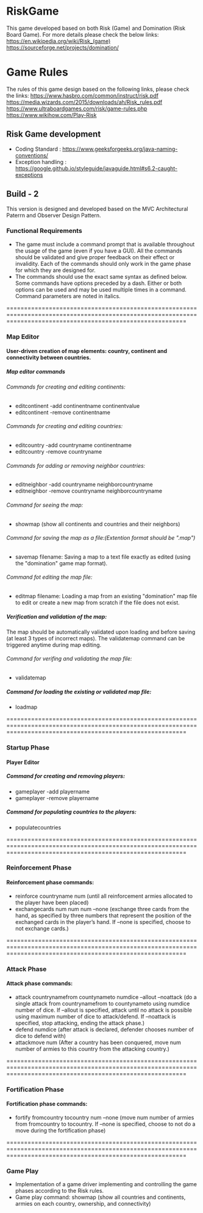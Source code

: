 # RiskGame
This game developed based on both Risk (Game) and Domination (Risk Board Game). For more details please check the below links:
https://en.wikipedia.org/wiki/Risk_(game)
https://sourceforge.net/projects/domination/


# Game Rules
The rules of this game design based on the following links, please check the links:
https://www.hasbro.com/common/instruct/risk.pdf
https://media.wizards.com/2015/downloads/ah/Risk_rules.pdf
https://www.ultraboardgames.com/risk/game-rules.php
https://www.wikihow.com/Play-Risk


## Risk Game development
- Coding Standard : https://www.geeksforgeeks.org/java-naming-conventions/
- Exception handling : https://google.github.io/styleguide/javaguide.html#s6.2-caught-exceptions


## Build - 2
This version is designed and developed based on the MVC Architectural Paterrn and Observer Design Pattern.

### Functional Requirements
- The game must include a command prompt that is available throughout the usage of the game (even if you have a GUI). All the commands should be validated and give proper feedback on their effect or invalidity. Each of the commands should only work in the game phase for which they are designed for. 
- The commands should use the exact same syntax as defined below. Some commands have options preceded by a
dash. Either or both options can be used and may be used multiple times in a command. Command parameters
are noted in italics.

===============================================================================================================================================================

### Map Editor

#### User-driven creation of map elements: country, continent and connectivity between countries.

##### Map editor commands

###### Commands for creating and editing continents:
- editcontinent -add continentname continentvalue 
- editcontinent -remove continentname

###### Commands for creating and editing countries:
- editcountry -add countryname continentname
- editcountry -remove countryname

###### Commands for adding or removing neighbor countries:
- editneighbor -add countryname neighborcountryname
- editneighbor -remove countryname neighborcountryname

###### Command for seeing the map:
- showmap (show all continents and countries and their neighbors)

###### Command for saving the map as a file:(Extention format should be ".map")
- savemap filename: Saving a map to a text file exactly as edited (using the "domination" game map format).

###### Command fot editing the map file:
- editmap filename: Loading a map from an existing "domination" map file to edit or create a new map from scratch if the file does not exist.

##### Verification and validation of the map:
The map should be automatically validated upon loading and before saving (at least 3 types of incorrect maps). 
The validatemap command can be triggered anytime during map editing.
###### Command for verifing and validating the map file:
- validatemap

##### Command for loading the existing or validated map file:
- loadmap

===============================================================================================================================================================

### Startup Phase

#### Player Editor

##### Command for creating and removing players: 
- gameplayer -add playername
- gameplayer -remove playername

##### Command for populating countries to the players: 
- populatecountries

===============================================================================================================================================================

### Reinforcement Phase

#### Reinforcement phase commands:
- reinforce countryname num (until all reinforcement armies allocated to the player have been placed)
- exchangecards num num num –none (exchange three cards from the hand, as specified by three numbers that represent the position of the exchanged cards in the player’s hand. If –none is specified, choose to not exchange cards.)

===============================================================================================================================================================

### Attack Phase

#### Attack phase commands:
- attack countrynamefrom countynameto numdice –allout –noattack (do a single attack from countrynamefrom to countynameto using numdice number of dice. If –allout is specified, attack until no attack is possible using maximum number of dice to attack/defend. If –noattack is specified, stop attacking, ending the attack phase.)
- defend numdice (after attack is declared, defender chooses number of dice to defend with)
- attackmove num (After a country has been conquered, move num number of armies to this country from the attacking country.)

===============================================================================================================================================================

### Fortification Phase

#### Fortification phase commands:
- fortify fromcountry tocountry num –none (move num number of armies from fromcountry to tocountry. If –none is specified, choose to not do a move during the fortification phase)

===============================================================================================================================================================

### Game Play
- Implementation of a game driver implementing and controlling the game phases according to the Risk rules.
- Game play command: showmap (show all countries and continents, armies on each country, ownership, and connectivity)

